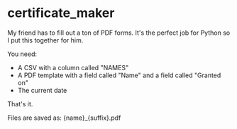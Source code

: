 # certificate_maker
My friend has to fill out a ton of PDF forms. It's the perfect job for Python so I put this together for him.

You need:
* A CSV with a column called "NAMES"
* A PDF template with a field called "Name" and a field called "Granted on"
* The current date

That's it.

Files are saved as: {name}_{suffix}.pdf